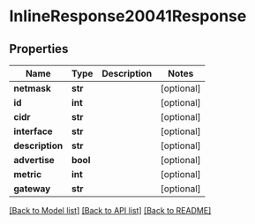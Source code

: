 # InlineResponse20041Response

## Properties
Name | Type | Description | Notes
------------ | ------------- | ------------- | -------------
**netmask** | **str** |  | [optional] 
**id** | **int** |  | [optional] 
**cidr** | **str** |  | [optional] 
**interface** | **str** |  | [optional] 
**description** | **str** |  | [optional] 
**advertise** | **bool** |  | [optional] 
**metric** | **int** |  | [optional] 
**gateway** | **str** |  | [optional] 

[[Back to Model list]](../README.md#documentation-for-models) [[Back to API list]](../README.md#documentation-for-api-endpoints) [[Back to README]](../README.md)


